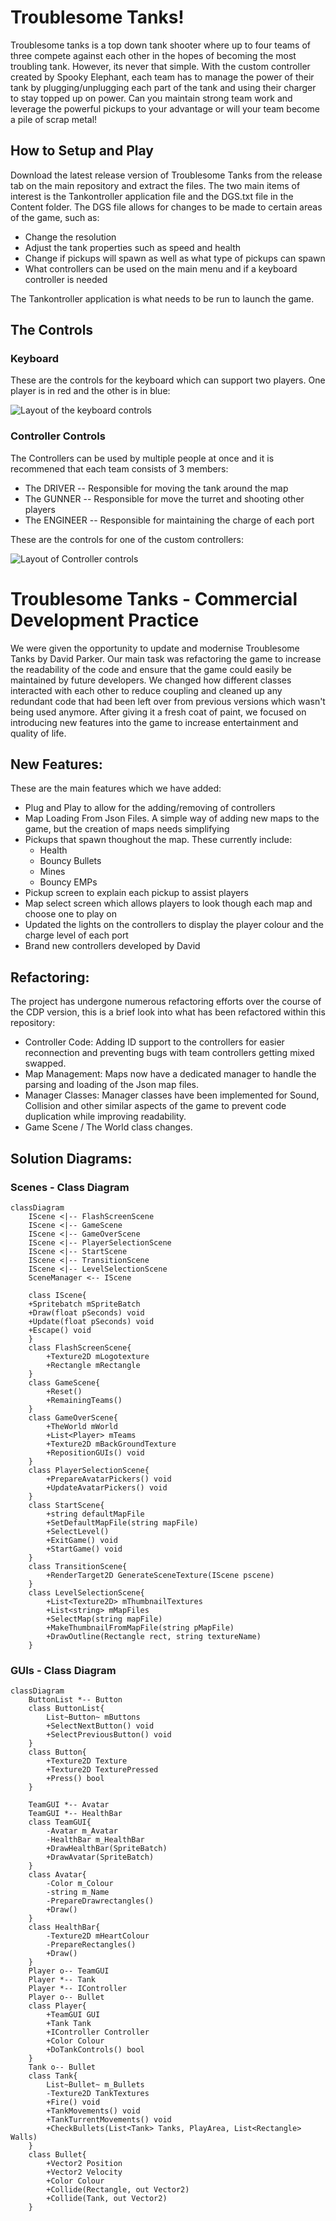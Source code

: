 # Troublesome Tanks!

Troublesome tanks is a top down tank shooter where up to four teams of three compete against each other in the hopes of becoming the most troubling tank. However, its never that simple. With the custom controller created by Spooky Elephant, each team has to manage the power of their tank by plugging/unplugging each part of the tank and using their charger to stay topped up on power. Can you maintain strong team work and leverage the powerful pickups to your advantage or will your team become a pile of scrap metal!

## How to Setup and Play

Download the latest release version of Troublesome Tanks from the release tab on the main repository and extract the files. The two main items of interest is the Tankontroller application file and the DGS.txt file in the Content folder. The DGS file allows for changes to be made to certain areas of the game, such as:

- Change the resolution
- Adjust the tank properties such as speed and health
- Change if pickups will spawn as well as what type of pickups can spawn
- What controllers can be used on the main menu and if a keyboard controller is needed

The Tankontroller application is what needs to be run to launch the game.

## The Controls

### Keyboard

These are the controls for the keyboard which can support two players. One player is in red and the other is in blue:

![Layout of the keyboard controls](Tankontroller/Content/keyboard_controls.png)

### Controller Controls

The Controllers can be used by multiple people at once and it is recommened that each team consists of 3 members:
- The DRIVER -- Responsible for moving the tank around the map
- The GUNNER -- Responsible for move the turret and shooting other players
- The ENGINEER -- Responsible for maintaining the charge of each port

These are the controls for one of the custom controllers:

![Layout of Controller controls](Tankontroller/Content/controller_controls.png)

# Troublesome Tanks - Commercial Development Practice

We were given the opportunity to update and modernise Troublesome Tanks by David Parker. Our main task was refactoring the game to increase the readability of the code and ensure that the game could easily be maintained by future developers. We changed how different classes interacted with each other to reduce coupling and cleaned up any redundant code that had been left over from previous versions which wasn't being used anymore. After giving it a fresh coat of paint, we focused on introducing new features into the game to increase entertainment and quality of life. 

## New Features:
These are the main features which we have added:

- Plug and Play to allow for the adding/removing of controllers
- Map Loading From Json Files. A simple way of adding new maps to the game, but the creation of maps needs simplifying
- Pickups that spawn thoughout the map. These currently include:
    - Health
    - Bouncy Bullets
    - Mines
    - Bouncy EMPs
- Pickup screen to explain each pickup to assist players
- Map select screen which allows players to look though each map and choose one to play on
- Updated the lights on the controllers to display the player colour and the charge level of each port
- Brand new controllers developed by David

## Refactoring:
The project has undergone numerous refactoring efforts over the course of the CDP version, this is a brief look into what has been refactored within this repository:

- Controller Code: Adding ID support to the controllers for easier reconnection and preventing bugs with team controllers getting mixed swapped.
- Map Management: Maps now have a dedicated manager to handle the parsing and loading of the Json map files.
- Manager Classes: Manager classes have been implemented for Sound, Collision and other similar aspects of the game to prevent code duplication while improving readability.
- Game Scene / The World class changes.



## Solution Diagrams:
### Scenes - Class Diagram
```mermaid
classDiagram
    IScene <|-- FlashScreenScene
    IScene <|-- GameScene
    IScene <|-- GameOverScene
    IScene <|-- PlayerSelectionScene
    IScene <|-- StartScene
    IScene <|-- TransitionScene
    IScene <|-- LevelSelectionScene
    SceneManager <-- IScene

    class IScene{
    +Spritebatch mSpriteBatch
    +Draw(float pSeconds) void
    +Update(float pSeconds) void
    +Escape() void
    }
    class FlashScreenScene{
        +Texture2D mLogotexture
        +Rectangle mRectangle
    }
    class GameScene{
        +Reset()
        +RemainingTeams()
    }
    class GameOverScene{
        +TheWorld mWorld
        +List<Player> mTeams
        +Texture2D mBackGroundTexture
        +RepositionGUIs() void
    }
    class PlayerSelectionScene{
        +PrepareAvatarPickers() void
        +UpdateAvatarPickers() void
    }
    class StartScene{
        +string defaultMapFile
        +SetDefaultMapFile(string mapFile)
        +SelectLevel()
        +ExitGame() void
        +StartGame() void
    }
    class TransitionScene{
        +RenderTarget2D GenerateSceneTexture(IScene pscene)
    }
    class LevelSelectionScene{
        +List<Texture2D> mThumbnailTextures
        +List<string> mMapFiles
        +SelectMap(string mapFile)
        +MakeThumbnailFromMapFile(string pMapFile)
        +DrawOutline(Rectangle rect, string textureName)
    }
```
### GUIs - Class Diagram
```mermaid
classDiagram
    ButtonList *-- Button
    class ButtonList{
        List~Button~ mButtons
        +SelectNextButton() void
        +SelectPreviousButton() void
    }
    class Button{
        +Texture2D Texture
        +Texture2D TexturePressed
        +Press() bool
    }

    TeamGUI *-- Avatar
    TeamGUI *-- HealthBar
    class TeamGUI{
        -Avatar m_Avatar
        -HealthBar m_HealthBar
        +DrawHealthBar(SpriteBatch)
        +DrawAvatar(SpriteBatch)
    }
    class Avatar{
        -Color m_Colour
        -string m_Name
        -PrepareDrawrectangles()
        +Draw()
    }
    class HealthBar{
        -Texture2D mHeartColour
        -PrepareRectangles()
        +Draw()
    }
    Player o-- TeamGUI
    Player *-- Tank
    Player *-- IController
    Player o-- Bullet
    class Player{
        +TeamGUI GUI
        +Tank Tank
        +IController Controller
        +Color Colour
        +DoTankControls() bool
    }
    Tank o-- Bullet
    class Tank{
        List~Bullet~ m_Bullets
        -Texture2D TankTextures
        +Fire() void
        +TankMovements() void
        +TankTurrentMovements() void
        +CheckBullets(List<Tank> Tanks, PlayArea, List<Rectangle> Walls)
    }
    class Bullet{
        +Vector2 Position
        +Vector2 Velocity
        +Color Colour
        +Collide(Rectangle, out Vector2)
        +Collide(Tank, out Vector2)
    }
   
```
